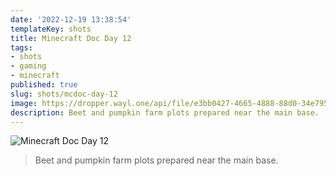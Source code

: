 ```yaml
---
date: '2022-12-19 13:38:54'
templateKey: shots
title: Minecraft Doc Day 12
tags:
- shots
- gaming
- minecraft
published: true
slug: shots/mcdoc-day-12
image: https://dropper.wayl.one/api/file/e3bb0427-4665-4888-88d0-34e7953ec5c1.webp
description: Beet and pumpkin farm plots prepared near the main base.
---
```


![Minecraft Doc Day 12](https://dropper.wayl.one/api/file/e3bb0427-4665-4888-88d0-34e7953ec5c1.webp)

> Beet and pumpkin farm plots prepared near the main base.

